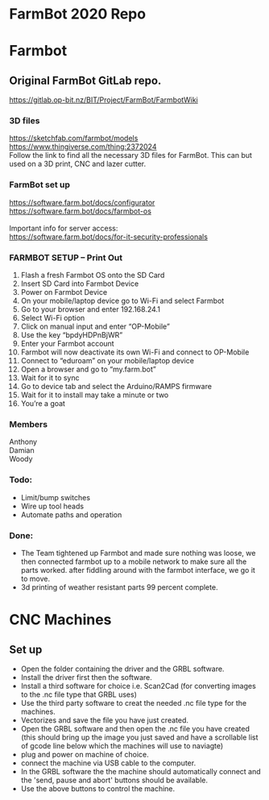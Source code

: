 # FarmBot 2020 Repo

# Farmbot

## Original FarmBot GitLab repo.
https://gitlab.op-bit.nz/BIT/Project/FarmBot/FarmbotWiki


### 3D files
https://sketchfab.com/farmbot/models
</br>
https://www.thingiverse.com/thing:2372024
</br>
Follow the link to find all the necessary 3D files for FarmBot. This can but used on a 3D print, CNC and lazer cutter.

### FarmBot set up
https://software.farm.bot/docs/configurator
</br>
https://software.farm.bot/docs/farmbot-os
</br>
</br>
Important info for server access:</br>
https://software.farm.bot/docs/for-it-security-professionals

### FARMBOT SETUP – Print Out

1)	Flash a fresh Farmbot OS onto the SD Card
2)	Insert SD Card into Farmbot Device
3)	Power on Farmbot Device
4)	On your mobile/laptop device go to Wi-Fi and select Farmbot
5)	Go to your browser and enter 192.168.24.1
6)	Select Wi-Fi option
7)	Click on manual input and enter “OP-Mobile”
8)	Use the key “bpdyHDPnBjWR”
9)	Enter your Farmbot account
10)	Farmbot will now deactivate its own Wi-Fi and connect to OP-Mobile
11)	Connect to “eduroam” on your mobile/laptop device
12)	Open a browser and go to “my.farm.bot”
13)	Wait for it to sync
14)	Go to device tab and select the Arduino/RAMPS firmware
15)	Wait for it to install may take a minute or two
16)	You’re a goat




### Members
Anthony
</br>
Damian
</br>
Woody

### Todo:
 - Limit/bump switches
 - Wire up tool heads
 - Automate paths and operation

### Done:
 - The Team tightened up Farmbot and made sure nothing was loose, we then connected farmbot up to a mobile network to make sure 
all the parts worked. after fiddling around with the farmbot interface, we go it to move.
 - 3d printing of weather resistant parts 99 percent complete.

# CNC Machines

## Set up
 - Open the folder containing the driver and the GRBL software.
 - Install the driver first then the software.
 - Install a third software for choice i.e. Scan2Cad (for converting images to the .nc file type that GRBL uses)
 - Use the third party software to creat the needed .nc file type for the machines.
 - Vectorizes and save the file you have just created.
 - Open the GRBL software and then open the .nc file you have created (this should bring up the image you just saved and have a  scrollable list of gcode line below which the machines will use to naviagte)
 - plug and power on machine of choice.
 - connect the machine via USB cable to the computer.
 - In the GRBL software the the machine should automatically connect and the 'send, pause and abort' buttons should be available.
 - Use the above buttons to control the machine.


